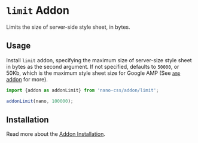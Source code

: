# `limit` Addon

Limits the size of server-side style sheet, in bytes.


## Usage

Install `limit` addon, specifying the maximum size of server-size style sheet in bytes as
the second argument. If not specified, defaults to `50000`, or 50Kb, which is the maximum
style sheet size for Google AMP (See [`amp` addon](./amp.md) for more).

```js
import {addon as addonLimit} from 'nano-css/addon/limit';

addonLimit(nano, 100000);
```


## Installation

Read more about the [Addon Installation](./Addons.md#addon-installation).
